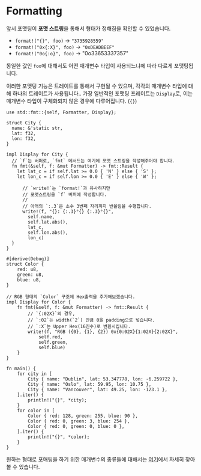 # Formatting

앞서 포맷팅이 **포맷 스트링**을 통해서 형태가 정해짐을 확인할 수 있었습니다.

- `format!("{}", foo)` -> `"3735928559"`
- `format!("0x{:X}", foo)` -> `"0xDEADBEEF"`
- `format!("0o{:o}", foo)` -> "0o33653337357"

동일한 값인 `foo`에 대해서도 어떤 매개변수 타입이 사용되느냐에 따라 다르게 포맷팅됩니다.

이러한 포맷팅 기능은 트레이트를 통해서 구현될 수 있으며, 각각의 매개변수 타입에 대해 하나의 트레이트가 사용됩니다.. 가장 일반적인 포맷팅 프레이트는 `Display`로, 이는 매개변수 타입이 구체화되지 않은 경우에 다루어집니다. (`{}`)

```rust,editable
use std::fmt::{self, Formatter, Display};

struct City {
  name: &'static str,
  lat: f32,
  lon: f32,
}

impl Display for City {
  // `f`는 버퍼로, `fmt` 메서드는 여기에 포맷 스트링을 작성해주어야 합니다.
  fn fmt(&self, f: &mut Formatter) -> fmt::Result {
    let lat_c = if self.lat >= 0.0 { 'N' } else { 'S' };
    let lon_c = if self.lon >= 0.0 { 'E' } else { 'W' };

      // `write!`는 `format!`과 유사하지만
      // 포맷스트링을 `f` 버퍼에 작성합니다.
      //
      // 아래의 `:.3`은 소수 3번째 자리까지 반올림을 수행합니다.
      write!(f, "{}: {:.3}°{} {:.3}°{}",
        self.name, 
        self.lat.abs(), 
        lat_c, 
        self.lon.abs(), 
        lon_c)
  }
}

#[derive(Debug)]
struct Color {
    red: u8,
    green: u8,
    blue: u8,
}

// RGB 형태의 `Color` 구조에 Hex출력을 추가해보겠습니다.
impl Display for Color {
    fn fmt(&self, f: &mut Formatter) -> fmt::Result {
        // `{:02X}`의 경우,
        // `:02`는 width(`2`) 만큼 0을 padding으로 넣습니다.
        // `:X`는 Upper Hex(16진수)로 변환시킵니다.
        write!(f, "RGB ({0}, {1}, {2}) 0x{0:02X}{1:02X}{2:02X}", 
            self.red, 
            self.green, 
            self.blue)
    }
}

fn main() {
    for city in [
        City { name: "Dublin", lat: 53.347778, lon: -6.259722 },
        City { name: "Oslo", lat: 59.95, lon: 10.75 },
        City { name: "Vancouver", lat: 49.25, lon: -123.1 },
    ].iter() {
        println!("{}", *city);
    }
    for color in [
        Color { red: 128, green: 255, blue: 90 },
        Color { red: 0, green: 3, blue: 254 },
        Color { red: 0, green: 0, blue: 0 },
    ].iter() {
        println!("{}", *color);
    }
}
```

원하는 형태로 포매팅을 하기 위한 매개변수의 종류들에 대해서는 [여기](https://doc.rust-lang.org/std/fmt/)에서 자세히 찾아볼 수 있습니다.